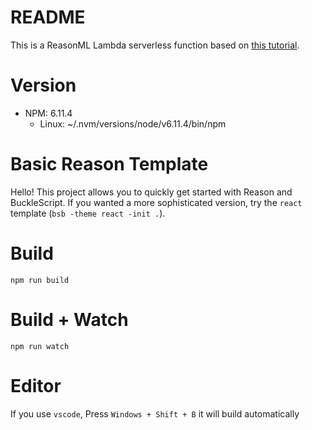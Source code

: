 # README
This is a ReasonML Lambda serverless function based on [this tutorial](https://dev.to/kayis/10-easy-steps-to-create-aws-lambda-functions-with-the-serverless-framework--reason-in-aws-cloud9-8d1).

# Version
* NPM: 6.11.4
    * Linux: ~/.nvm/versions/node/v6.11.4/bin/npm


# Basic Reason Template

Hello! This project allows you to quickly get started with Reason and BuckleScript. If you wanted a more sophisticated version, try the `react` template (`bsb -theme react -init .`).

# Build
```
npm run build
```

# Build + Watch

```
npm run watch
```


# Editor
If you use `vscode`, Press `Windows + Shift + B` it will build automatically
